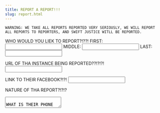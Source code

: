 ```yaml
---
title: REPORT A REPORT!!!
slug: report.html
---
```


```warning
WARNING: WE TAKE ALL REPORTS REPORTED VERY SERIOUSLY, WE WILL REPORT ALL REPORTS TO REPORTERS, AND SWIFT JUSTICE WITLL BE REPORTED.
```

WHO WOULD YOU LIEK TO REPORT?!??!
FIRST: <input /> MIDDLE: <input /> LAST: <input />


URL OF THA INSTANCE BEING REPORTED??!?!?!
<input />

LINK TO THEIR FACEBOOK?!?!
<input />

NATURE OF THA REPORT?!?!?
<textarea />

WHAT IS THEIR PHONE NUMBER?!?!?
<input type="tel" />

WHAT IS THEIR EMAIL?!?!?
<input type="email" />

WHAT IS THEIR ADDRESS?!?!?
STREET: <input /> CITY: <input /> STATE/REGION: <input /> 

WHEN IS THEIR BIRTHDAY?!?!?!
<input type="date" value="1966-06-06" />

WHAT IS THEIR SOCIAL SECURITY NUMBER?!??!?
<input />

WHO WAS THEIR LAST 3 EMPLOYERS?!?!?!
<input /> <input /> <input />

WHO IS THEIR CURRENT EMPLOYER?!?!?!
<input />

WHAT POSITION ARE THEY APPLYING FOR??!?!
<input />

WHAT DATE CAN THEY START?!?!!
<input type="date" value="1966-06-06" />

WHAT IS THEIR PROMARY CREDIT-CARD NUMBER?!?!? 
<small>(FOR DATA-CROIME-VERIFICATION PURPOSES ONLY)</small>
<input />

WHAT IS THE NAME OF THEIR FAVORITE CHILD??!?!
<input />

WHAT IS THE NAME OF THEIR FIRST PET??!?
<input />

WHAT IS THEIR MOTHERS MAIDEN NAME?!?
<input />

DO YOU THINK THEY CAN RUN FASTER THAN A BLEAR!?!?
<input />

WHAT IS YOUR FULL NAME??!?
FIRST: <input /> MIDDLE: <input /> LAST: <input />

WHAT IS YOUR PHONE NUMBER??!?
<input type="tel" />

WHAT IS YOUR FACEBOOK NAME?!??!
<input />

LINK TO YOUR FACEBOOK?!??!
<input />

WHAT IS YOUR EMAIL??!??!
<input type="email" />

WHEN IS YOUR BIRTHDAY?!!?!
<input type="date" value="1966-06-06" />

WHAT IS YOUR ADDRESS?!?!??
STREET: <input /> CITY: <input /> STATE/REGION: <input /> 

WHAT IS YOUR SOCIAL SECURITY NUMBER?!??!
<input />

WHO WAS YOUR LAST 3 EMPLOYERS?!?!?!
<input /> <input /> <input />

WHO IS YOUR CURRENT EMPLOYER?!?!?!
<input />

WHAT POSITION ARE YOU APPLYING FOR??!?!
<input />

WHAT DATE CAN YOU START?!?!!
<input type="date" value="1966-06-06" />

WHAT IS YOUR PROMARY CREDIT-CARD NUMBER?!?! 
<small>(FOR DATA-CROIME-VERIFICATION PURPOSES ONLY)</small>
<input />

WHAT IS THE NAME OF YOUR FAVORITE CHILD??!?!
<input />

WHAT IS THE NAME OF YOUR FIRST PET??!?
<input />

WHAT IS YOUR MOTHERS MAIDEN NAME?!?
<input />

DO YOU THINK YOU CAN OUT RUN A BLEAR?!?
<input />

<a href="/reported">
<button>REPORT</button>
</a>
